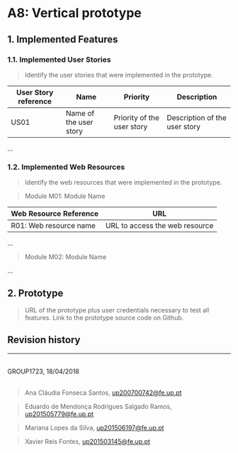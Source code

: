 # A8: Vertical prototype
 
## 1. Implemented Features
 
### 1.1. Implemented User Stories
 
> Identify the user stories that were implemented in the prototype.
 
| User Story reference | Name                   | Priority                   | Description                   |
| -------------------- | ---------------------- | -------------------------- | ----------------------------- |
| US01                 | Name of the user story | Priority of the user story | Description of the user story |
 
...
 
### 1.2. Implemented Web Resources
 
> Identify the web resources that were implemented in the prototype.
 
> Module M01: Module Name
 
| Web Resource Reference | URL                            |
| ---------------------- | ------------------------------ |
| R01: Web resource name | URL to access the web resource |
 
...
 
> Module M02: Module Name
 
...
 
 
## 2. Prototype
 
> URL of the prototype plus user credentials necessary to test all features.
> Link to the prototype source code on Github.
 
 
## Revision history
 

 
***
 
<br>
GROUP1723, 18/04/2018
<br>
<br>

> Ana Cláudia Fonseca Santos, up200700742@fe.up.pt

> Eduardo de Mendonça Rodrigues Salgado Ramos, up201505779@fe.up.pt

> Mariana Lopes da Silva, up201506197@fe.up.pt

> Xavier Reis Fontes, up201503145@fe.up.pt